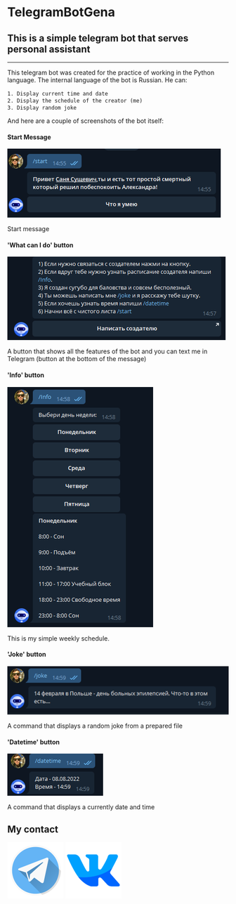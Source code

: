 # TelegramBotGena
## This is a simple telegram bot that serves personal assistant
---
This telegram bot was created for the practice of working in the Python language. The internal language of the bot is Russian. He can:
```
1. Display current time and date
2. Display the schedule of the creator (me)
3. Display random joke
```
And here are a couple of screenshots of the bot itself:

#### Start Message
![](/Png%20for%20README/Start_bot.png)

Start message
#### 'What can I do' button
![](/Png%20for%20README/Help.png)

A button that shows all the features of the bot and you can text me in Telegram (button at the bottom of the message)
#### 'Info' button
![](/Png%20for%20README/Info.png)

This is my simple weekly schedule.
#### 'Joke' button
![](/Png%20for%20README/Joke.png)

A command that displays a random joke from a prepared file
#### 'Datetime' button
![](/Png%20for%20README/datetime.png)

A command that displays a currently date and time




## My contact

[![Telegram](/Png%20for%20README/Teleram_logo.png)](https://t.me/marklar08)
[![VK](/Png%20for%20README/VK_logo.png)](https://vk.com/marklar12089)
